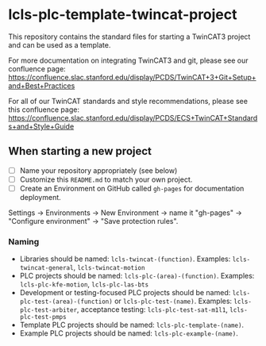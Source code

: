 # lcls-plc-template-twincat-project

This repository contains the standard files for starting a TwinCAT3 project and
can be used as a template. 

For more documentation on integrating TwinCAT3 and git, please see our confluence page:
https://confluence.slac.stanford.edu/display/PCDS/TwinCAT+3+Git+Setup+and+Best+Practices

For all of our TwinCAT standards and style recommendations, please see this confluence page:
https://confluence.slac.stanford.edu/display/PCDS/ECS+TwinCAT+Standards+and+Style+Guide

## When starting a new project

 - [ ] Name your repository appropriately (see below)
 - [ ] Customize this ``README.md`` to match your own project.
 - [ ] Create an Environment on GitHub called ``gh-pages`` for documentation deployment. 

Settings -> Environments -> New Environment -> name it "gh-pages" -> "Configure environment" -> "Save protection rules".

### Naming

* Libraries should be named: ``lcls-twincat-(function)``. Examples: ``lcls-twincat-general``, ``lcls-twincat-motion``
* PLC projects should be named: ``lcls-plc-(area)-(function)``. Examples: ``lcls-plc-kfe-motion``, ``lcls-plc-las-bts``
* Development or testing-focused PLC projects should be named: ``lcls-plc-test-(area)-(function)`` or ``lcls-plc-test-(name)``. Examples: ``lcls-plc-test-arbiter``, acceptance testing: ``lcls-plc-test-sat-m1l1``, ``lcls-plc-test-pmps``
* Template PLC projects should be named: ``lcls-plc-template-(name)``.
* Example PLC projects should be named: ``lcls-plc-example-(name)``.
